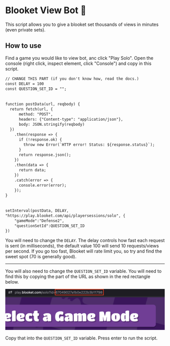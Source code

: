 # Blooket View Bot 🚀
This script allows you to give a blooket set thousands of views in minutes (even private sets).

## How to use
Find a game you would like to view bot, anc click "Play Solo". Open the console (right click, inspect element, click "Console")
and copy in this script.

```
// CHANGE THIS PART (if you don't know how, read the docs.)
const DELAY = 100
const QUESTION_SET_ID = "";


function postData(url, reqbody) {
  return fetch(url, {
      method: "POST",
      headers: {"Content-type": "application/json"},
      body: JSON.stringify(reqbody)
  })
    .then(response => {
      if (!response.ok) {
        throw new Error(`HTTP error! Status: ${response.status}`);
      }
      return response.json();
    })
    .then(data => {
      return data;
    })
    .catch(error => {
      console.error(error);
    });
}


setInterval(postData, DELAY, "https://play.blooket.com/api/playersessions/solo", {
    "gameMode":"Defense2",
    "questionSetId":QUESTION_SET_ID
})
```

You will need to change the `DELAY`. The delay controls how fast each request is sent (in milliseconds), the default value 100 will send 10 requests/views per second. If you go too fast, Blooket will rate limit you, so try and find the sweet spot (70 is generally good).

---

You will also need to change the `QUESTION_SET_ID` variable. You will need to find this by copying the part of the URL as shown in the red rectangle below.

![Question Set ID](/img/question_set_id.png)

Copy that into the `QUESTION_SET_ID` variable. Press enter to run the script.